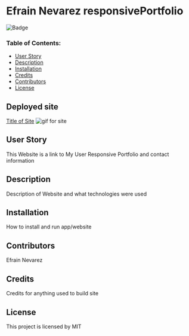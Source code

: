 # Efrain Nevarez responsivePortfolio
 
![Badge](https://img.shields.io/static/v1?label=License&message=MIT&color=9cf)
 
### Table of Contents:
* [User Story](##-User-Story)
* [Description](##-Description)
* [Installation](##-Installation)
* [Credits](##-Credits)
* [Contributors](##-Contributors)
* [License](##-License)
 
## Deployed site
[Title of Site](Site-Link)
![gif for site](gif-link)
 
## User Story
This Website is a link to My User Responsive Portfolio and contact information
 
## Description
Description of Website and what technologies were used
 
## Installation
How to install and run app/website
 
## Contributors
Efrain Nevarez
 
## Credits
Credits for anything used to build site
 
## License
This project is licensed by MIT